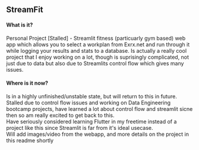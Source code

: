 ## StreamFit  
  
#### What is it?  
Personal Project [Stalled] - Streamlit fitness (particuarly gym based) web app which allows you to select a workplan from Exrx.net and run through it while logging your results and stats to a database. Is actually a really cool project that I enjoy working on a lot, though is suprisingly complicated, not just due to data but also due to Streamlits control flow which gives many issues.   
  
#### Where is it now?  
Is in a highly unfinished/unstable state, but will return to this in future. Stalled due to control flow issues and working on Data Engineering bootcamp projects, have learned a lot about control flow and streamlit sicne then so am really excited to get back to this.  
Have seriously considered learning Flutter in my freetime instead of a project like this since Streamlit is far from it's ideal usecase.  
Will add images/video from the webapp, and more details on the project in this readme shortly  
